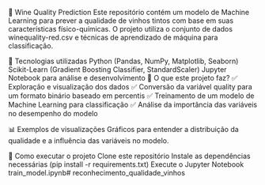 🍷 Wine Quality Prediction
Este repositório contém um modelo de Machine Learning para prever a qualidade de vinhos tintos com base em suas características físico-químicas. O projeto utiliza o conjunto de dados winequality-red.csv e técnicas de aprendizado de máquina para classificação.

📌 Tecnologias utilizadas
Python (Pandas, NumPy, Matplotlib, Seaborn)
Scikit-Learn (Gradient Boosting Classifier, StandardScaler)
Jupyter Notebook para análise e desenvolvimento
🚀 O que este projeto faz?
✅ Exploração e visualização dos dados
✅ Conversão da variável quality para um formato binário baseado em percentis
✅ Treinamento de um modelo de Machine Learning para classificação
✅ Análise da importância das variáveis no desempenho do modelo

📊 Exemplos de visualizações
Gráficos para entender a distribuição da qualidade e a influência das variáveis no modelo.


🏁 Como executar o projeto
Clone este repositório
Instale as dependências necessárias (pip install -r requirements.txt)
Execute o Jupyter Notebook train_model.ipynb# reconhecimento_qualidade_vinhos

